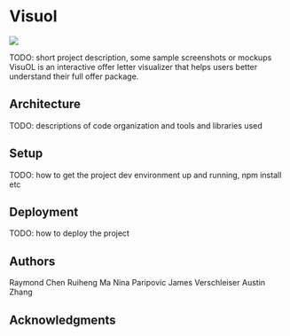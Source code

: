 # Visuol


![](https://user-images.githubusercontent.com/50385455/135918941-44f2251f-2081-4865-8f67-53c0cabdd637.jpg)


TODO: short project description, some sample screenshots or mockups
VisuOL is an interactive offer letter visualizer that helps users better understand their full offer package. 

## Architecture

TODO:  descriptions of code organization and tools and libraries used

## Setup

TODO: how to get the project dev environment up and running, npm install etc

## Deployment

TODO: how to deploy the project

## Authors

Raymond Chen
Ruiheng Ma
Nina Paripovic
James Verschleiser
Austin Zhang

## Acknowledgments

